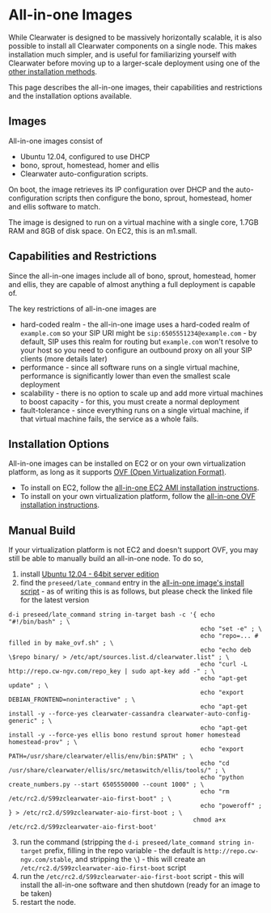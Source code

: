 # All-in-one Images

While Clearwater is designed to be massively horizontally scalable, it is also possible to install all Clearwater components on a single node.  This makes installation much simpler, and is useful for familiarizing yourself with Clearwater before moving up to a larger-scale deployment using one of the [other installation methods](Installation_Instructions).

This page describes the all-in-one images, their capabilities and restrictions and the installation options available.

## Images

All-in-one images consist of
*   Ubuntu 12.04, configured to use DHCP
*   bono, sprout, homestead, homer and ellis
*   Clearwater auto-configuration scripts.

On boot, the image retrieves its IP configuration over DHCP and the auto-configuration scripts then configure the bono, sprout, homestead, homer and ellis software to match.

The image is designed to run on a virtual machine with a single core, 1.7GB RAM and 8GB of disk space.  On EC2, this is an m1.small.

## Capabilities and Restrictions

Since the all-in-one images include all of bono, sprout, homestead, homer and ellis, they are capable of almost anything a full deployment is capable of.

The key restrictions of all-in-one images are
*   hard-coded realm - the all-in-one image uses a hard-coded realm of `example.com` so your SIP URI might be `sip:6505551234@example.com` - by default, SIP uses this realm for routing but `example.com` won't resolve to your host so you need to configure an outbound proxy on all your SIP clients (more details later)
*   performance - since all software runs on a single virtual machine, performance is significantly lower than even the smallest scale deployment
*   scalability - there is no option to scale up and add more virtual machines to boost capacity - for this, you must create a normal deployment
*   fault-tolerance - since everything runs on a single virtual machine, if that virtual machine fails, the service as a whole fails.

## Installation Options

All-in-one images can be installed on EC2 or on your own virtualization platform, as long as it supports [OVF (Open Virtualization Format)](http://dmtf.org/standards/ovf).

*   To install on EC2, follow the [all-in-one EC2 AMI installation instructions](All_in_one_EC2_AMI_Installation).
*   To install on your own virtualization platform, follow the [all-in-one OVF installation instructions](All_in_one_OVF_Installation).

## Manual Build

If your virtualization platform is not EC2 and doesn't support OVF, you may still be able to manually build an all-in-one node.  To do so,

1.  install [Ubuntu 12.04 - 64bit server edition](http://releases.ubuntu.com/precise/)
2.  find the `preseed/late_command` entry in the [all-in-one image's install script](https://github.com/Metaswitch/clearwater-vm-images/blob/master/ubuntu-ovf/ubuntu-server.seed) - as of writing this is as follows, but please check the linked file for the latest version

```
d-i preseed/late_command string in-target bash -c '{ echo "#!/bin/bash" ; \
                                                     echo "set -e" ; \
                                                     echo "repo=... # filled in by make_ovf.sh" ; \
                                                     echo "echo deb \$repo binary/ > /etc/apt/sources.list.d/clearwater.list" ; \
                                                     echo "curl -L http://repo.cw-ngv.com/repo_key | sudo apt-key add -" ; \
                                                     echo "apt-get update" ; \
                                                     echo "export DEBIAN_FRONTEND=noninteractive" ; \
                                                     echo "apt-get install -y --force-yes clearwater-cassandra clearwater-auto-config-generic" ; \
                                                     echo "apt-get install -y --force-yes ellis bono restund sprout homer homestead homestead-prov" ; \
                                                     echo "export PATH=/usr/share/clearwater/ellis/env/bin:$PATH" ; \
                                                     echo "cd /usr/share/clearwater/ellis/src/metaswitch/ellis/tools/" ; \
                                                     echo "python create_numbers.py --start 6505550000 --count 1000" ; \
                                                     echo "rm /etc/rc2.d/S99zclearwater-aio-first-boot" ; \
                                                     echo "poweroff" ; } > /etc/rc2.d/S99zclearwater-aio-first-boot ; \
                                                   chmod a+x /etc/rc2.d/S99zclearwater-aio-first-boot'
```

3.  run the command (stripping the `d-i preseed/late_command string in-target` prefix, filling in the repo variable - the default is `http://repo.cw-ngv.com/stable`, and stripping the `\`) - this will create an `/etc/rc2.d/S99zclearwater-aio-first-boot` script
4.  run the `/etc/rc2.d/S99zclearwater-aio-first-boot` script - this will install the all-in-one software and then shutdown (ready for an image to be taken)
4.  restart the node.
